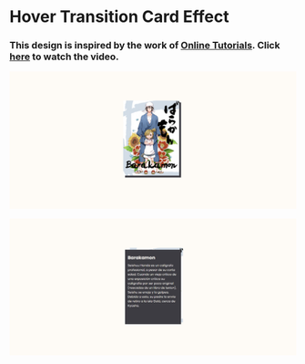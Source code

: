 # Hover Transition Card Effect
### This design is inspired by the work of [Online Tutorials](https://www.youtube.com/@OnlineTutorialsYT). Click [here](https://youtu.be/avdjKAN9P-o) to watch the video.

![preview img 1](/preview-1.png)

![preview img 2](/preview-2.png)
